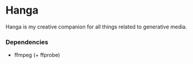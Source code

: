 # Hanga

Hanga is my creative companion for all things related to generative media.

### Dependencies

+ ffmpeg (+ ffprobe)
